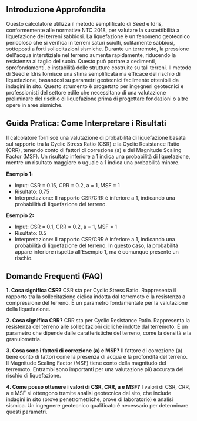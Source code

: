 ## Introduzione Approfondita
Questo calcolatore utilizza il metodo semplificato di Seed e Idris, conformemente alle normative NTC 2018, per valutare la suscettibilità a liquefazione dei terreni sabbiosi. La liquefazione è un fenomeno geotecnico pericoloso che si verifica in terreni saturi sciolti, solitamente sabbiosi, sottoposti a forti sollecitazioni sismiche.  Durante un terremoto, la pressione dell'acqua interstiziale nel terreno aumenta rapidamente, riducendo la resistenza al taglio del suolo. Questo può portare a cedimenti, sprofondamenti, e instabilità delle strutture costruite su tali terreni.  Il metodo di Seed e Idris fornisce una stima semplificata ma efficace del rischio di liquefazione, basandosi su parametri geotecnici facilmente ottenibili da indagini in sito. Questo strumento è progettato per ingegneri geotecnici e professionisti del settore edile che necessitano di una valutazione preliminare del rischio di liquefazione prima di progettare fondazioni o altre opere in aree sismiche.

## Guida Pratica: Come Interpretare i Risultati
Il calcolatore fornisce una valutazione di probabilità di liquefazione basata sul rapporto tra la Cyclic Stress Ratio (CSR) e la Cyclic Resistance Ratio (CRR), tenendo conto di fattori di correzione (a) e del Magnitude Scaling Factor (MSF).  Un risultato inferiore a 1 indica una probabilità di liquefazione, mentre un risultato maggiore o uguale a 1 indica una probabilità minore.

**Esempio 1:**
- Input: CSR = 0.15, CRR = 0.2, a = 1, MSF = 1
- Risultato: 0.75
- Interpretazione: Il rapporto CSR/CRR è inferiore a 1, indicando una probabilità di liquefazione del terreno.

**Esempio 2:**
- Input: CSR = 0.1, CRR = 0.2, a = 1, MSF = 1
- Risultato: 0.5
- Interpretazione: Il rapporto CSR/CRR è inferiore a 1, indicando una probabilità di liquefazione del terreno.  In questo caso, la probabilità appare inferiore rispetto all'Esempio 1, ma è comunque presente un rischio.

## Domande Frequenti (FAQ)

**1. Cosa significa CSR?**
CSR sta per Cyclic Stress Ratio. Rappresenta il rapporto tra la sollecitazione ciclica indotta dal terremoto e la resistenza a compressione del terreno.  È un parametro fondamentale per la valutazione della liquefazione.

**2. Cosa significa CRR?**
CRR sta per Cyclic Resistance Ratio. Rappresenta la resistenza del terreno alle sollecitazioni cicliche indotte dal terremoto.  È un parametro che dipende dalle caratteristiche del terreno, come la densità e la granulometria.

**3. Cosa sono i fattori di correzione (a) e MSF?**
Il fattore di correzione (a) tiene conto di fattori come la presenza di acqua e la profondità del terreno. Il Magnitude Scaling Factor (MSF) tiene conto della magnitudo del terremoto. Entrambi sono importanti per una valutazione più accurata del rischio di liquefazione.

**4. Come posso ottenere i valori di CSR, CRR, a e MSF?**
I valori di CSR, CRR, a e MSF si ottengono tramite analisi geotecnica del sito, che include indagini in sito (prove penetrometriche, prove di laboratorio) e analisi sismica.  Un ingegnere geotecnico qualificato è necessario per determinare questi parametri.